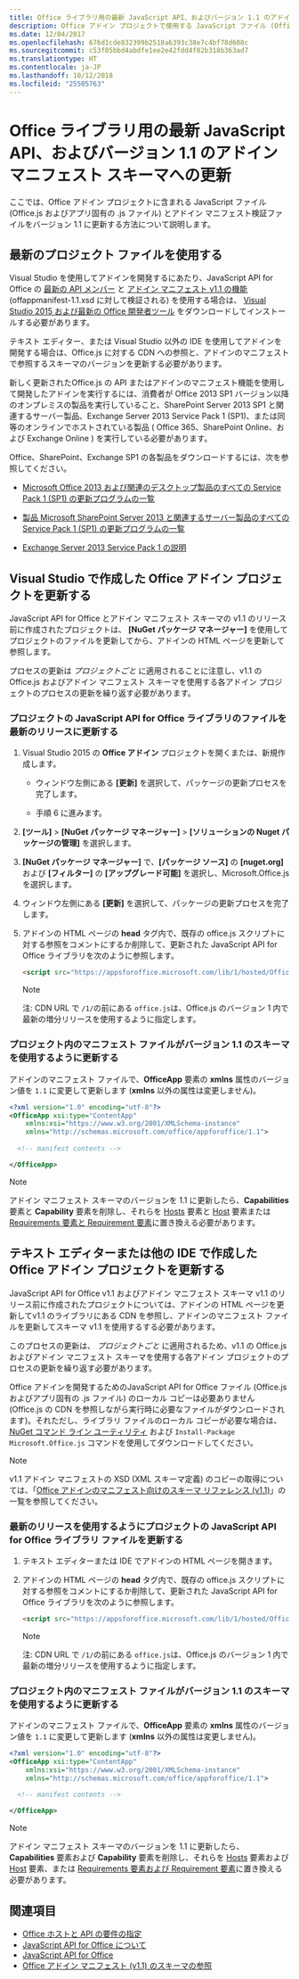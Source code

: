 ```yaml
---
title: Office ライブラリ用の最新 JavaScript API、およびバージョン 1.1 のアドイン マニフェスト スキーマへの更新
description: Office アドイン プロジェクトで使用する JavaScript ファイル (Office.js ファイルとアプリに固有の .js ファイル) とアドイン マニフェスト検証ファイルをバージョン 1.1 に更新します。
ms.date: 12/04/2017
ms.openlocfilehash: 676d1cde832399b2518a6393c38e7c4bf78d608c
ms.sourcegitcommit: c53f05bbd4abdfe1ee2e42fdd4f82b318b363ad7
ms.translationtype: HT
ms.contentlocale: ja-JP
ms.lasthandoff: 10/12/2018
ms.locfileid: "25505763"
---
```

# <a name="update-to-the-latest-javascript-api-for-office-library-and-version-11-add-in-manifest-schema"></a>Office ライブラリ用の最新 JavaScript API、およびバージョン 1.1 のアドイン マニフェスト スキーマへの更新

ここでは、Office アドイン プロジェクトに含まれる JavaScript ファイル (Office.js およびアプリ固有の .js ファイル) とアドイン マニフェスト検証ファイルをバージョン 1.1 に更新する方法について説明します。

## <a name="use-the-most-up-to-date-project-files"></a>最新のプロジェクト ファイルを使用する

Visual Studio を使用してアドインを開発するにあたり、JavaScript API for Office の [最新の API メンバー](https://docs.microsoft.com/office/dev/add-ins/reference/what's-changed-in-the-javascript-api-for-office?view=office-js) と [アドイン マニフェスト v1.1 の機能](../develop/add-in-manifests.md)  (offappmanifest-1.1.xsd に対して検証される) を使用する場合は、 [Visual Studio 2015 および最新の Office 開発者ツール](https://www.visualstudio.com/features/office-tools-vs) をダウンロードしてインストールする必要があります。

テキスト エディター、または Visual Studio 以外の IDE を使用してアドインを開発する場合は、Office.js に対する CDN への参照と、アドインのマニフェストで参照するスキーマのバージョンを更新する必要があります。

新しく更新されたOffice.js の API またはアドインのマニフェスト機能を使用して開発したアドインを実行するには、消費者が Office 2013 SP1 バージョン以降のオンプレミスの製品を実行していること、SharePoint Server 2013 SP1 と関連するサーバー製品、Exchange Server 2013 Service Pack 1 (SP1)、または同等のオンラインでホストされている製品 ( Office 365、SharePoint Online、および Exchange Online ) を実行している必要があります。

Office、SharePoint、Exchange SP1 の各製品をダウンロードするには、次を参照してください。

- [Microsoft Office 2013 および関連のデスクトップ製品のすべての Service Pack 1 (SP1) の更新プログラムの一覧](http://support.microsoft.com/kb/2850036)
    
- [製品 Microsoft SharePoint Server 2013 と関連するサーバー製品のすべての Service Pack 1 (SP1) の更新プログラムの一覧](http://support.microsoft.com/kb/2850035)
    
- [Exchange Server 2013 Service Pack 1 の説明](http://support.microsoft.com/kb/2926248)
    

## <a name="updating-an-office-add-in-project-created-with-visual-studio"></a>Visual Studio で作成した Office アドイン プロジェクトを更新する

JavaScript API for Office とアドイン マニフェスト スキーマの v1.1 のリリース前に作成されたプロジェクトは、 **[NuGet パッケージ マネージャー]** を使用してプロジェクトのファイルを更新してから、アドインの HTML ページを更新して参照します。 

プロセスの更新は _プロジェクトごと_ に適用されることに注意し、v1.1 の Office.js およびアドイン マニフェスト スキーマを使用する各アドイン プロジェクトのプロセスの更新を繰り返す必要があります。


### <a name="update-the-javascript-api-for-office-library-files-in-your-project-to-the-newest-release"></a>プロジェクトの JavaScript API for Office ライブラリのファイルを最新のリリースに更新する


1. Visual Studio 2015 の **Office アドイン** プロジェクトを開くまたは、新規作成します。
    
      - ウィンドウ左側にある **[更新]** を選択して、パッケージの更新プロセスを完了します。
    
      - 手順 6 に進みます。
    
2.  **[ツール]** > **[NuGet パッケージ マネージャー]** > **[ソリューションの Nuget パッケージの管理]** を選択します。
    
3.  **[NuGet パッケージ マネージャー]** で、**[パッケージ ソース]** の **[nuget.org]** および **[フィルター]** の **[アップグレード可能]** を選択し、Microsoft.Office.js を選択します。
    
4. ウィンドウ左側にある **[更新]** を選択して、パッケージの更新プロセスを完了します。
    
5. アドインの HTML ページの **head** タグ内で、既存の office.js スクリプトに対する参照をコメントにするか削除して、更新された JavaScript API for Office ライブラリを次のように参照します。
    
    ```html
    <script src="https://appsforoffice.microsoft.com/lib/1/hosted/Office.js" type="text/javascript"></script>
    ```

   > [!NOTE] 
   > 注: CDN URL で `/1/`の前にある `office.js`は、Office.js のバージョン 1 内で最新の増分リリースを使用するように指定します。   


### <a name="update-the-manifest-file-in-your-project-to-use-schema-version-11"></a>プロジェクト内のマニフェスト ファイルがバージョン 1.1 のスキーマを使用するように更新する

アドインのマニフェスト ファイルで、**OfficeApp** 要素の **xmlns** 属性のバージョン値を `1.1` に変更して更新します (**xmlns** 以外の属性は変更しません)。
    
```xml
<?xml version="1.0" encoding="utf-8"?>
<OfficeApp xsi:type="ContentApp" 
    xmlns:xsi="https://www.w3.org/2001/XMLSchema-instance" 
    xmlns="http://schemas.microsoft.com/office/appforoffice/1.1">
  
  <!-- manifest contents -->

</OfficeApp>
```

> [!NOTE] 
> アドイン マニフェスト スキーマのバージョンを 1.1 に更新したら、**Capabilities** 要素と **Capability** 要素を削除し、それらを [Hosts](https://docs.microsoft.com/office/dev/add-ins/reference/manifest/hosts?view=office-js) 要素と [Host](https://docs.microsoft.com/office/dev/add-ins/reference/manifest/host?view=office-js) 要素または [Requirements 要素と Requirement 要素](specify-office-hosts-and-api-requirements.md)に置き換える必要があります。

## <a name="updating-an-office-add-in-project-created-with-a-text-editor-or-other-ide"></a>テキスト エディターまたは他の IDE で作成した Office アドイン プロジェクトを更新する

JavaScript API for Office v1.1 およびアドイン マニフェスト スキーマ v1.1 のリリース前に作成されたプロジェクトについては、アドインの HTML ページを更新してv1.1 のライブラリにある CDN を参照し、アドインのマニフェスト ファイルを更新してスキーマ v1.1 を使用するする必要があります。 

このプロセスの更新は、 _プロジェクトごと_ に適用されるため、v1.1 の Office.js およびアドイン マニフェスト スキーマを使用する各アドイン プロジェクトのプロセスの更新を繰り返す必要があります。

Office アドインを開発するためのJavaScript API for Office ファイル (Office.js およびアプリ固有の .js ファイル) のローカル コピーは必要ありません (Office.js の CDN を参照しながら実行時に必要なファイルがダウンロードされます)。それただし、ライブラリ ファイルのローカル コピーが必要な場合は、 [NuGet コマンド ライン ユーティリティ](http://docs.nuget.org/consume/installing-nuget) および `Install-Package Microsoft.Office.js` コマンドを使用してダウンロードしてください。

> [!NOTE] 
> v1.1 アドイン マニフェストの XSD (XML スキーマ定義) のコピーの取得については、「[Office アドインのマニフェスト向けのスキーマ リファレンス (v1.1)](../develop/add-in-manifests.md)」の一覧を参照してください。


### <a name="update-the-javascript-api-for-office-library-files-in-your-project-to-use-the-newest-release"></a>最新のリリースを使用するようにプロジェクトの JavaScript API for Office ライブラリ ファイルを更新する

1. テキスト エディターまたは IDE でアドインの HTML ページを開きます。
    
2. アドインの HTML ページの **head** タグ内で、既存の office.js スクリプトに対する参照をコメントにするか削除して、更新された JavaScript API for Office ライブラリを次のように参照します。
    
    ```html
    <script src="https://appsforoffice.microsoft.com/lib/1/hosted/Office.js" type="text/javascript"></script>
    ```

   > [!NOTE] 
   > 注: CDN URL で `/1/`の前にある `office.js`は、Office.js のバージョン 1 内で最新の増分リリースを使用するように指定します。   

### <a name="update-the-manifest-file-in-your-project-to-use-schema-version-11"></a>プロジェクト内のマニフェスト ファイルがバージョン 1.1 のスキーマを使用するように更新する

アドインのマニフェスト ファイルで、**OfficeApp** 要素の **xmlns** 属性のバージョン値を `1.1` に変更して更新します (**xmlns** 以外の属性は変更しません)。
    
```xml
<?xml version="1.0" encoding="utf-8"?>
<OfficeApp xsi:type="ContentApp" 
    xmlns:xsi="https://www.w3.org/2001/XMLSchema-instance" 
    xmlns="http://schemas.microsoft.com/office/appforoffice/1.1">
  
  <!-- manifest contents -->

</OfficeApp>
```

> [!NOTE] 
> アドイン マニフェスト スキーマのバージョンを 1.1 に更新したら、 **Capabilities** 要素および **Capability** 要素を削除し、それらを [Hosts](https://docs.microsoft.com/office/dev/add-ins/reference/manifest/hosts?view=office-js) 要素および [Host](https://docs.microsoft.com/office/dev/add-ins/reference/manifest/host?view=office-js) 要素、または [Requirements 要素および Requirement 要素](specify-office-hosts-and-api-requirements.md)に置き換える必要があります。
    

## <a name="see-also"></a>関連項目

- [Office ホストと API の要件の指定](specify-office-hosts-and-api-requirements.md) 
- [JavaScript API for Office について](understanding-the-javascript-api-for-office.md)    
- [JavaScript API for Office](https://docs.microsoft.com/office/dev/add-ins/reference/javascript-api-for-office?view=office-js)   
- [Office アドイン マニフェスト (v1.1) のスキーマの参照](../develop/add-in-manifests.md)
    
